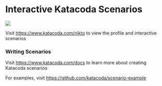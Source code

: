 # Interactive Katacoda Scenarios

[![](http://shields.katacoda.com/katacoda/nikto/count.svg)](https://www.katacoda.com/nikto "Get your profile on Katacoda.com")

Visit https://www.katacoda.com/nikto to view the profile and interactive scenarios

### Writing Scenarios
Visit https://www.katacoda.com/docs to learn more about creating Katacoda scenarios

For examples, visit https://github.com/katacoda/scenario-example
